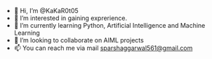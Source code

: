 - 👋 Hi, I’m @KaKaR0t05
- 👀 I’m interested in gaining exprerience.
- 🌱 I’m currently learning Python, Artificial Intelligence and Machine Learning 
- 💞️ I’m looking to collaborate on AIML projects
- 📫 You can reach me via mail sparshaggarwal561@gmail.com

<!---
KaKaR0t05/KaKaR0t05 is a ✨ special ✨ repository because its `README.md` (this file) appears on your GitHub profile.
You can click the Preview link to take a look at your changes.
--->
